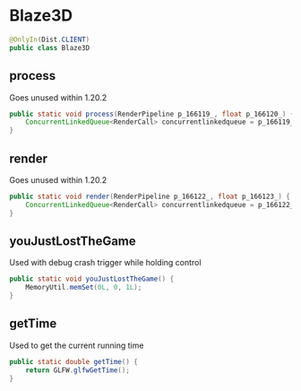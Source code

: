# Blaze3D

```java
@OnlyIn(Dist.CLIENT)
public class Blaze3D
```

## process

Goes unused within 1.20.2

```java
public static void process(RenderPipeline p_166119_, float p_166120_) {
    ConcurrentLinkedQueue<RenderCall> concurrentlinkedqueue = p_166119_.getRecordingQueue();
}
```

## render

Goes unused within 1.20.2

```java
public static void render(RenderPipeline p_166122_, float p_166123_) {
    ConcurrentLinkedQueue<RenderCall> concurrentlinkedqueue = p_166122_.getProcessedQueue();
}
```

## youJustLostTheGame

Used with debug crash trigger while holding control

```java
public static void youJustLostTheGame() {
    MemoryUtil.memSet(0L, 0, 1L);
}
```

## getTime

Used to get the current running time

```java
public static double getTime() {
    return GLFW.glfwGetTime();
}
```